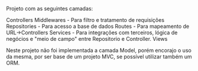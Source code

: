 Projeto com as seguintes camadas:

Controllers
Middlewares - Para filtro e tratamento de requisições
Repositories - Para acesso a base de dados
Routes - Para mapeamento de URL->Controllers
Services - Para integrações com terceiros, lógica de negócios e "meio de campo" entre Repositorio e Controller.
Views

Neste projeto não foi implementada a camada Model, porém encorajo o uso da mesma, por ser base de um projeto MVC, se possível utilizar também um ORM.

